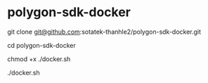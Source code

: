 # polygon-sdk-docker

git clone git@github.com:sotatek-thanhle2/polygon-sdk-docker.git

cd polygon-sdk-docker

chmod +x ./docker.sh

./docker.sh
